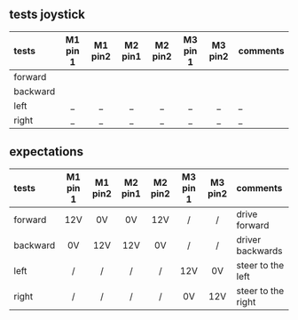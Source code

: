 ## tests joystick

tests|M1 pin 1|M1 pin2|M2 pin1|M2 pin2|M3 pin 1|M3 pin2|comments
:-----------|:-------:|:-------:|:-------:|:-------:|:-------:|:-------:|:------------------------------------------------------
forward|  |  |  |  |  |  |  
backward|  |  |  |  |  |  |  
left| _ | _ | _ | _ | _ | _ | _ 
right| _ | _ | _ | _ | _ | _ | _ 

## expectations

tests|M1 pin 1|M1 pin2|M2 pin1|M2 pin2|M3 pin 1|M3 pin2|comments
:-----------|:-------:|:-------:|:-------:|:-------:|:-------:|:-------:|:------------------------------------------------------
forward| 12V | 0V | 0V | 12V | / | / | drive forward
backward| 0V | 12V | 12V | 0V | / | / | driver backwards
left| / | / | / | / | 12V | 0V | steer to the left
right| / | / | / | / | 0V | 12V | steer to the right 
